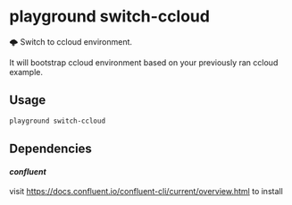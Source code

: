 # playground switch-ccloud

🌩️  Switch to ccloud environment.  
  
It will bootstrap ccloud environment based on your previously ran ccloud example.

## Usage

```bash
playground switch-ccloud
```

## Dependencies

#### *confluent*

visit https://docs.confluent.io/confluent-cli/current/overview.html to install


